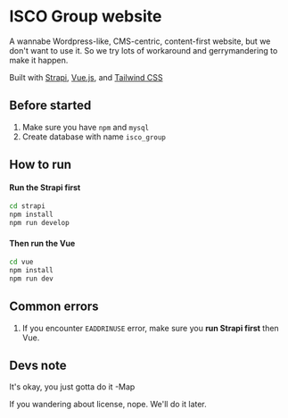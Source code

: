 # ISCO Group website

A wannabe Wordpress-like, CMS-centric, content-first website, but we don't want to use it. So we try lots of workaround and gerrymandering to make it happen.

Built with [Strapi](https://docs.strapi.io/dev-docs/intro), [Vue.js](https://vuejs.org/guide/introduction.html), and [Tailwind CSS](https://tailwindcss.com/docs/installation)

## Before started

1. Make sure you have `npm` and `mysql`
2. Create database with name `isco_group`

## How to run

#### Run the Strapi first

```bash
cd strapi
npm install
npm run develop
```

#### Then run the Vue

```bash
cd vue
npm install
npm run dev
```

## Common errors

1. If you encounter `EADDRINUSE` error, make sure you **run Strapi first** then Vue.

## Devs note

It's okay, you just gotta do it -Map

If you wandering about license, nope. We'll do it later.